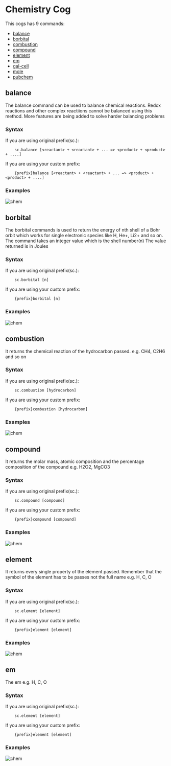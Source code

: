 # Chemistry Cog
This cogs has 9 commands:
- [balance](#balance)
- [borbital](#borbital)
- [combustion](#combustion)
- [compound](#compound)
- [element](#element)
- [em](#em)
- [gal-cell](#gal-cell)
- [mole](#mole)
- [pubchem](#pubchem)


## balance
The balance command can be used to balance chemical reactions. Redox reactions and other complex reactiions cannot be balanced using this method. More features are being added to solve harder balancing problems

### Syntax
If you are using original prefix(sc.):
```
    sc.balance [<reactant> + <reactant> + ... => <product> + <product> + ....]
```
If you are using your custom prefix:
```
    {prefix}balance [<reactant> + <reactant> + ... => <product> + <product> + ....]
```

### Examples
<img src="./img/img7.png" alt="chem">


## borbital
The borbital commands is used to return the energy of nth shell of a Bohr orbit which works for single electronic species like H, He+, Li2+ and so on.
The command takes an integer value which is the shell number(n)
The value returned is in Joules

### Syntax
If you are using original prefix(sc.):
```
    sc.borbital [n]
```
If you are using your custom prefix:
```
    {prefix}borbital [n]
```

### Examples
<img src="./img/img8.png" alt="chem">


## combustion
It returns the chemical reaction of the hydrocarbon passed.
e.g. CH4, C2H6 and so on

### Syntax
If you are using original prefix(sc.):
```
    sc.combustion [hydrocarbon]
```
If you are using your custom prefix:
```
    {prefix}combustion [hydrocarbon]
```

### Examples
<img src="./img/img9.png" alt="chem">


## compound
It returns the molar mass, atomic composition and the percentage composition of the compound
e.g. H2O2, MgCO3

### Syntax
If you are using original prefix(sc.):
```
    sc.compound [compound]
```
If you are using your custom prefix:
```
    {prefix}compound [compound]
```

### Examples
<img src="./img/img10.png" alt="chem">


## element
It returns every single property of the element passed.
Remember that the symbol of the element has to be passes not the full name
e.g. H, C, O

### Syntax
If you are using original prefix(sc.):
```
    sc.element [element]
```
If you are using your custom prefix:
```
    {prefix}element [element]
```

### Examples
<img src="./img/img11.png" alt="chem">


## em
The em
e.g. H, C, O

### Syntax
If you are using original prefix(sc.):
```
    sc.element [element]
```
If you are using your custom prefix:
```
    {prefix}element [element]
```

### Examples
<img src="./img/img11.png" alt="chem">